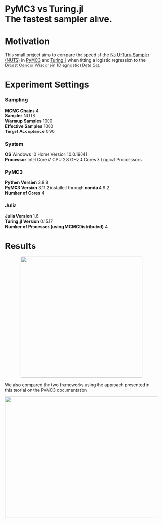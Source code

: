 # PyMC3 vs Turing.jl <br /> The fastest sampler alive.

# Motivation

This small project aims to compare the speed of the [No U-Turn-Sampler (NUTS)](https://arxiv.org/abs/1111.4246) in [PyMC3](https://docs.pymc.io/) and [Turing.jl](https://turing.ml/dev/) when fitting a logistic regression to the [Breast Cancer Wisconsin (Diagnostic) Data Set](https://archive.ics.uci.edu/ml/datasets/Breast+Cancer+Wisconsin+(Diagnostic)).

# Experiment Settings

### Sampling
**MCMC Chains** 4  
**Sampler** NUTS  
**Warmup Samples** 1000  
**Effective Samples** 1000  
**Target Acceptance** 0.90

### System
**OS** Windows 10 Home Version 10.0.19041  
**Processor** Intel Core i7 CPU 2.8 GHz 4 Cores 8 Logical Proccessors 

### PyMC3
**Python Version** 3.8.8  
**PyMC3 Version**  3.11.2 installed through **conda** 4.9.2  
**Number of Cores** 4

### Julia
**Julia Version** 1.6  
**Turing.jl Version** 0.15.17  
**Number of Processes (using MCMCDistributed)** 4  

# Results

<p align="center">   
  <img width="400" height="400" src="https://github.com/vb690/bazaar/blob/master/shops/pymc3_turing_comparison/results/figures/boxplot_comp.png">
</p>   

We also compared the two frameworks using the approach presented in [this tuorial on the PyMC3 documentation](https://docs.pymc.io/notebooks/BEST.html)


<p align="center">   
  <img width="900" height="400" src="https://github.com/vb690/bazaar/blob/master/shops/pymc3_turing_comparison/results/figures/posteriors.png">
</p>   
